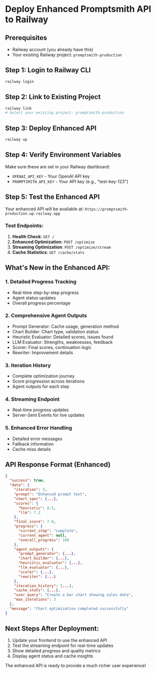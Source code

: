 # Deploy Enhanced Promptsmith API to Railway

## Prerequisites
- Railway account (you already have this)
- Your existing Railway project: `promptsmith-production`

## Step 1: Login to Railway CLI
```bash
railway login
```

## Step 2: Link to Existing Project
```bash
railway link
# Select your existing project: promptsmith-production
```

## Step 3: Deploy Enhanced API
```bash
railway up
```

## Step 4: Verify Environment Variables
Make sure these are set in your Railway dashboard:
- `OPENAI_API_KEY` - Your OpenAI API key
- `PROMPTSMITH_API_KEY` - Your API key (e.g., "test-key-123")

## Step 5: Test the Enhanced API
Your enhanced API will be available at: `https://promptsmith-production.up.railway.app`

### Test Endpoints:
1. **Health Check**: `GET /`
2. **Enhanced Optimization**: `POST /optimize`
3. **Streaming Optimization**: `POST /optimize/stream`
4. **Cache Statistics**: `GET /cache/stats`

## What's New in the Enhanced API:

### 1. Detailed Progress Tracking
- Real-time step-by-step progress
- Agent status updates
- Overall progress percentage

### 2. Comprehensive Agent Outputs
- Prompt Generator: Cache usage, generation method
- Chart Builder: Chart type, validation status
- Heuristic Evaluator: Detailed scores, issues found
- LLM Evaluator: Strengths, weaknesses, feedback
- Scorer: Final scores, continuation logic
- Rewriter: Improvement details

### 3. Iteration History
- Complete optimization journey
- Score progression across iterations
- Agent outputs for each step

### 4. Streaming Endpoint
- Real-time progress updates
- Server-Sent Events for live updates

### 5. Enhanced Error Handling
- Detailed error messages
- Fallback information
- Cache miss details

## API Response Format (Enhanced)

```json
{
  "success": true,
  "data": {
    "iteration": 3,
    "prompt": "Enhanced prompt text",
    "chart_spec": {...},
    "scores": {
      "heuristic": 8.5,
      "llm": 7.2
    },
    "final_score": 7.8,
    "progress": {
      "current_step": "complete",
      "current_agent": null,
      "overall_progress": 100
    },
    "agent_outputs": {
      "prompt_generator": {...},
      "chart_builder": {...},
      "heuristic_evaluator": {...},
      "llm_evaluator": {...},
      "scorer": {...},
      "rewriter": {...}
    },
    "iteration_history": [...],
    "cache_stats": {...},
    "user_query": "Create a bar chart showing sales data",
    "max_iterations": 3
  },
  "message": "Chart optimization completed successfully"
}
```

## Next Steps After Deployment:
1. Update your frontend to use the enhanced API
2. Test the streaming endpoint for real-time updates
3. Show detailed progress and quality metrics
4. Display agent status and cache insights

The enhanced API is ready to provide a much richer user experience! 